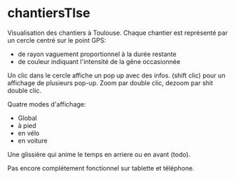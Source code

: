 chantiersTlse
=============

Visualisation des chantiers à Toulouse.
Chaque chantier est représenté par un cercle centré sur le point GPS: 

 * de rayon vaguement proportionnel à la durée restante
 * de couleur indiquant l'intensité de la gêne occasionnée
 
 Un clic dans le cercle affiche un pop up avec des infos. (shift clic) pour un affichage de plusieurs pop-up.
 Zoom par double clic, dezoom par shit double clic.
 
 Quatre modes d'affichage:
  
  * Global
  * à pied
  * en vélo
  * en voiture

Une glissière qui anime le temps en arriere ou en avant (todo).

Pas encore complétement fonctionnel sur tablette et téléphone.
